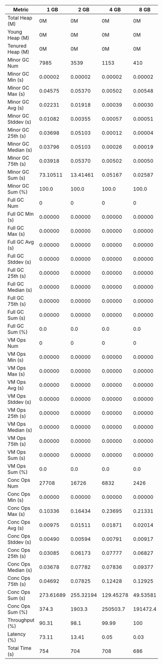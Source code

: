 | Metric | 1 GB | 2 GB | 4 GB | 8 GB |
|------|----|----|----|----|
| Total Heap (M) | 0M | 0M | 0M | 0M |
| Young Heap (M) | 0M | 0M | 0M | 0M |
| Tenured Heap (M) | 0M | 0M | 0M | 0M |
| Minor GC Num | 7985 | 3539 | 1153 | 410 |
| Minor GC Min (s) | 0.00002 | 0.00002 | 0.00002 | 0.00002 |
| Minor GC Max (s) | 0.04575 | 0.05370 | 0.00502 | 0.00548 |
| Minor GC Avg (s) | 0.02231 | 0.01918 | 0.00039 | 0.00030 |
| Minor GC Stddev (s) | 0.01082 | 0.00355 | 0.00057 | 0.00051 |
| Minor GC 25th (s) | 0.03698 | 0.05103 | 0.00012 | 0.00004 |
| Minor GC Median (s) | 0.03796 | 0.05103 | 0.00026 | 0.00019 |
| Minor GC 75th (s) | 0.03918 | 0.05370 | 0.00502 | 0.00050 |
| Minor GC Sum (s) | 73.10511 | 13.41461 | 0.05167 | 0.02587 |
| Minor GC Sum (%) | 100.0 | 100.0 | 100.0 | 100.0 |
| Full GC Num | 0 | 0 | 0 | 0 |
| Full GC Min (s) | 0.00000 | 0.00000 | 0.00000 | 0.00000 |
| Full GC Max (s) | 0.00000 | 0.00000 | 0.00000 | 0.00000 |
| Full GC Avg (s) | 0.00000 | 0.00000 | 0.00000 | 0.00000 |
| Full GC Stddev (s) | 0.00000 | 0.00000 | 0.00000 | 0.00000 |
| Full GC 25th (s) | 0.00000 | 0.00000 | 0.00000 | 0.00000 |
| Full GC Median (s) | 0.00000 | 0.00000 | 0.00000 | 0.00000 |
| Full GC 75th (s) | 0.00000 | 0.00000 | 0.00000 | 0.00000 |
| Full GC Sum (s) | 0.00000 | 0.00000 | 0.00000 | 0.00000 |
| Full GC Sum (%) | 0.0 | 0.0 | 0.0 | 0.0 |
| VM Ops Num | 0 | 0 | 0 | 0 |
| VM Ops Min (s) | 0.00000 | 0.00000 | 0.00000 | 0.00000 |
| VM Ops Max (s) | 0.00000 | 0.00000 | 0.00000 | 0.00000 |
| VM Ops Avg (s) | 0.00000 | 0.00000 | 0.00000 | 0.00000 |
| VM Ops Stddev (s) | 0.00000 | 0.00000 | 0.00000 | 0.00000 |
| VM Ops 25th (s) | 0.00000 | 0.00000 | 0.00000 | 0.00000 |
| VM Ops Median (s) | 0.00000 | 0.00000 | 0.00000 | 0.00000 |
| VM Ops 75th (s) | 0.00000 | 0.00000 | 0.00000 | 0.00000 |
| VM Ops Sum (s) | 0.00000 | 0.00000 | 0.00000 | 0.00000 |
| VM Ops Sum (%) | 0.0 | 0.0 | 0.0 | 0.0 |
| Conc Ops Num | 27708 | 16726 | 6832 | 2426 |
| Conc Ops Min (s) | 0.00000 | 0.00000 | 0.00000 | 0.00000 |
| Conc Ops Max (s) | 0.10336 | 0.16434 | 0.23695 | 0.21331 |
| Conc Ops Avg (s) | 0.00975 | 0.01511 | 0.01871 | 0.02014 |
| Conc Ops Stddev (s) | 0.00490 | 0.00594 | 0.00791 | 0.00917 |
| Conc Ops 25th (s) | 0.03085 | 0.06173 | 0.07777 | 0.06827 |
| Conc Ops Median (s) | 0.03678 | 0.07782 | 0.07836 | 0.09377 |
| Conc Ops 75th (s) | 0.04692 | 0.07825 | 0.12428 | 0.12925 |
| Conc Ops Sum (s) | 273.61689 | 255.32194 | 129.45278 | 49.53581 |
| Conc Ops Sum (%) | 374.3 | 1903.3 | 250503.7 | 191472.4 |
| Throughput (%) | 90.31 | 98.1 | 99.99 | 100 |
| Latency (%) | 73.11 | 13.41 | 0.05 | 0.03 |
| Total Time (s) | 754 | 704 | 708 | 686 |
